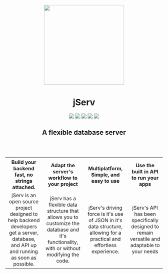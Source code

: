 <p align="center">
    <img src="Media/icon.png" width="256px" height="256px">
</p>

<h1 align="center">
    jServ
</h1>

<p align="center">
    <img src="https://img.shields.io/github/license/Alchemi/jServ?style=flat-square">
    <img src="https://img.shields.io/github/manifest-json/v/Alchemi/jServ?style=flat-square">
    <img src="https://img.shields.io/badge/Build-In%20Development-red?style=flat-square">
    <img src="https://img.shields.io/badge/Platforms-Windows-brightgreen?style=flat-square">
    <a href="https://www.getpostman.com/collections/289f0bfba5cf1a9572c7">
        <img src="https://img.shields.io/badge/Postman-API_Ready-orange?style=flat-square&logo=postman">
    </a>
</p>


<h2 align="center">
    A flexible database server
</h2>
<br><br>
<table border="0">
    <tr>
        <th align="center">
            Build your backend fast, no strings attached.
        </th> 
        <th align="center">
            Adapt the server's workflow to your project
        </th>
        <th align="center">
            Multiplatform, Simple, and easy to use
        </th>
        <th align="center">
            Use the built in API to run your apps
        </th>  
    </tr>
    <tr>
        <td align="center">
            jServ is an open source project designed to help backend developers get a server, database, and API up and running as soon as possible.
        </td>
        <td align="center">
            jServ has a flexible data structure that allows you to customize the database and it's functionality, with or without modifying the code.
        </td>
        <td align="center">
            jServ's driving force is it's use of JSON in it's data structure, allowing for a practical and effortless experience.
        </td>
        <td align="center">
            jServ's API has been specifically designed to remain versatile and adaptable to your needs
        </td>
    </tr>
    
</table>